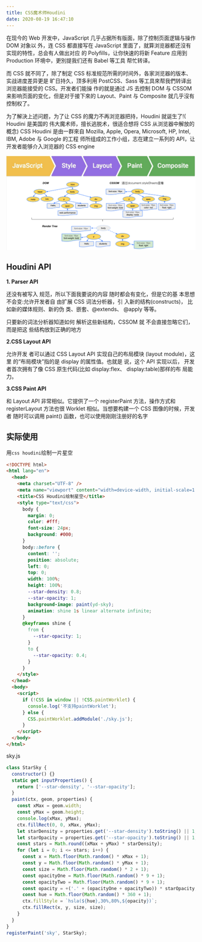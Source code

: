 ```yaml
---
title: CSS魔术师Houdini
date: 2020-08-19 16:47:10
---
```


在现今的 Web 开发中，JavaScript 几乎占据所有版面，除了控制页面逻辑与操作 DOM 对象以 外，连 CSS 都直接写在 JavaScript 里面了，就算浏览器都还沒有实现的特性，总会有人做出对应 的 Polyfills，让你快速的将新 Feature 应用到 Production 环境中，更別提我们还有 Babel 等工具 帮忙转译。

而 CSS 就不同了，除了制定 CSS 标准规范所需的时间外，各家浏览器的版本、实战进度差异更是 旷日持久，顶多利用 PostCSS、Sass 等工具來帮我們转译出浏览器能接受的 CSS。开发者们能操 作的就是通过 JS 去控制 DOM 与 CSSOM 来影响页面的变化，但是对于接下來的 Layout、Paint 与 Composite 就几乎沒有控制权了。

为了解決上述问题，为了让 CSS 的魔力不再浏览器把持，Houdini 就诞生了!( Houdini 是美国的 伟大魔术师，擅长逃脱术，很适合想将 CSS 从浏览器中解放的概念)
CSS Houdini 是由一群來自 Mozilla, Apple, Opera, Microsoft, HP, Intel, IBM, Adobe 与 Google 的工程 师所组成的工作小组，志在建立一系列的 API，让开发者能够介入浏览器的 CSS engine

<!-- ![houdini](/css/houdini.png) -->
<img src='../../assets/css/houdini.png'/>

## Houdini API

**1. Parser API**

还没有被写入 规范，所以下面我要说的内容 随时都会有变化，但是它的基 本思想不会变:允许开发者自 由扩展 CSS 词法分析器，引 入新的结构(constructs)， 比如新的媒体规则、新的伪 类、嵌套、@extends、 @apply 等等。

只要新的词法分析器知道如何 解析这些新结构，CSSOM 就 不会直接忽略它们，而是把这 些结构放到正确的地方

**2.CSS Layout API**

允许开发 者可以通过 CSS Layout API 实现自己的布局模块 (layout module)，这里 的“布局模块”指的是 display 的属性值。也就是 说，这个 API 实现以后， 开发者首次拥有了像 CSS 原生代码(比如 display:flex、 display:table)那样的布 局能力。

**3.CSS Paint API**

和 Layout API 非常相似。它提供了一个 registerPaint 方法，操作方式和 registerLayout 方法也很 Worklet 相似。当想要构建一个 CSS 图像的时候，开发者 随时可以调用 paint() 函数，也可以使用刚刚注册好的名字

## 实际使用

用`css houdini`绘制一片星空

```html
<!DOCTYPE html>
<html lang="en">
  <head>
    <meta charset="UTF-8" />
    <meta name="viewport" content="width=device-width, initial-scale=1.0" />
    <title>CSS Houdini绘制星空</title>
    <style type="text/css">
      body {
        margin: 0;
        color: #fff;
        font-size: 24px;
        background: #000;
      }
      body::before {
        content: '';
        position: absolute;
        left: 0;
        top: 0;
        width: 100%;
        height: 100%;
        --star-density: 0.8;
        --star-opacity: 1;
        background-image: paint(yd-sky);
        animation: shine 1s linear alternate infinite;
      }
      @keyframes shine {
        from {
          --star-opacity: 1;
        }
        to {
          --star-opacity: 0.4;
        }
      }
    </style>
  </head>
  <body>
    <script>
      if (!CSS in window || !CSS.paintWorklet) {
        console.log('不支持paintWorklet');
      } else {
        CSS.paintWorklet.addModule('./sky.js');
      }
    </script>
  </body>
</html>
```

sky.js

```js
class StarSky {
  constructor() {}
  static get inputProperties() {
    return ['--star-density', '--star-opacity'];
  }
  paint(ctx, geom, properties) {
    const xMax = geom.width;
    const yMax = geom.height;
    console.log(xMax, yMax);
    ctx.fillRect(0, 0, xMax, yMax);
    let starDensity = properties.get('--star-density').toString() || 1;
    let starOpacity = properties.get('--star-opacity').toString() || 1;
    const stars = Math.round((xMax + yMax) * starDensity);
    for (let i = 0; i <= stars; i++) {
      const x = Math.floor(Math.random() * xMax + 1);
      const y = Math.floor(Math.random() * yMax + 1);
      const size = Math.floor(Math.random() * 2 + 1);
      const opacityOne = Math.floor(Math.random() * 9 + 1);
      const opacityTwo = Math.floor(Math.random() * 9 + 1);
      const opacity = +('.' + (opacityOne + opacityTwo)) * starOpacity;
      const hue = Math.floor(Math.random() * 360 + 1);
      ctx.fillStyle = `hsla(${hue},30%,80%,${opacity})`;
      ctx.fillRect(x, y, size, size);
    }
  }
}
registerPaint('sky', StarSky);
```
